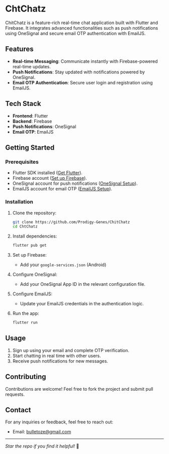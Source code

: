 # ChtChatz  

ChitChatz is a feature-rich real-time chat application built with Flutter and Firebase. It integrates advanced functionalities such as push notifications using OneSignal and secure email OTP authentication with EmailJS.  

## Features  
- **Real-time Messaging**: Communicate instantly with Firebase-powered real-time updates.  
- **Push Notifications**: Stay updated with notifications powered by OneSignal.  
- **Email OTP Authentication**: Secure user login and registration using EmailJS.  

## Tech Stack  
- **Frontend**: Flutter  
- **Backend**: Firebase  
- **Push Notifications**: OneSignal  
- **Email OTP**: EmailJS  

## Getting Started  

### Prerequisites  
- Flutter SDK installed ([Get Flutter](https://flutter.dev/docs/get-started/install)).  
- Firebase account ([Set up Firebase](https://firebase.google.com/)).  
- OneSignal account for push notifications ([OneSignal Setup](https://onesignal.com/)).  
- EmailJS account for email OTP ([EmailJS Setup](https://www.emailjs.com/)).  

### Installation  

1. Clone the repository:  
   ```bash  
   git clone https://github.com/Prodigy-Genes/ChitChatz  
   cd ChtChatz  
   ```  

2. Install dependencies:  
   ```bash  
   flutter pub get  
   ```  

3. Set up Firebase:  
   - Add your `google-services.json` (Android) 

4. Configure OneSignal:  
   - Add your OneSignal App ID in the relevant configuration file.  

5. Configure EmailJS:  
   - Update your EmailJS credentials in the authentication logic.  

6. Run the app:  
   ```bash  
   flutter run  
   ```  

## Usage  
1. Sign up using your email and complete OTP verification.  
2. Start chatting in real time with other users.  
3. Receive push notifications for new messages.  

## Contributing  
Contributions are welcome! Feel free to fork the project and submit pull requests.   

## Contact  
For any inquiries or feedback, feel free to reach out:  
- Email: bulletoze@gmail.com

---  
*Star the repo if you find it helpful!* 🌟